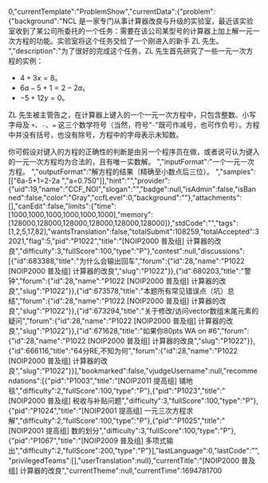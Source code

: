 0,"currentTemplate":"ProblemShow","currentData":{"problem":{"background":"NCL 是一家专门从事计算器改良与升级的实验室，最近该实验室收到了某公司所委托的一个任务：需要在该公司某型号的计算器上加上解一元一次方程的功能。实验室将这个任务交给了一个刚进入的新手 ZL 先生。
","description":"为了很好的完成这个任务，ZL 先生首先研究了一些一元一次方程的实例：

- $4+3x=8$。
- $6a-5+1=2-2a$。
- $-5+12y=0$。

ZL 先生被主管告之，在计算器上键入的一个一元一次方程中，只包含整数、小写字母及 `+`、`-`、`=` 这三个数学符号（当然，符号“`-`”既可作减号，也可作负号）。方程中并没有括号，也没有除号，方程中的字母表示未知数。

你可假设对键入的方程的正确性的判断是由另一个程序员在做，或者说可认为键入的一元一次方程均为合法的，且有唯一实数解。
","inputFormat":"一个一元一次方程。
","outputFormat":"解方程的结果（精确至小数点后三位）。
","samples":[["6a-5+1=2-2a
","a=0.750"]],"hint":"","provider":{"uid":19,"name":"CCF_NOI","slogan":"","badge":null,"isAdmin":false,"isBanned":false,"color":"Gray","ccfLevel":0,"background":""},"attachments":[],"canEdit":false,"limits":{"time":[1000,1000,1000,1000,1000,1000],"memory":[128000,128000,128000,128000,128000,128000]},"stdCode":"","tags":[1,2,5,17,82],"wantsTranslation":false,"totalSubmit":108259,"totalAccepted":32021,"flag":5,"pid":"P1022","title":"[NOIP2000 普及组] 计算器的改良","difficulty":3,"fullScore":100,"type":"P"},"contest":null,"discussions":[{"id":683388,"title":"为什么会输出回车","forum":{"id":28,"name":"P1022 [NOIP2000 普及组] 计算器的改良","slug":"P1022"}},{"id":680203,"title":"警钟","forum":{"id":28,"name":"P1022 [NOIP2000 普及组] 计算器的改良","slug":"P1022"}},{"id":673578,"title":"本题所有常见错误点（坑）总结","forum":{"id":28,"name":"P1022 [NOIP2000 普及组] 计算器的改良","slug":"P1022"}},{"id":673294,"title":"关于修改\/访问vector数组末尾元素的疑问","forum":{"id":28,"name":"P1022 [NOIP2000 普及组] 计算器的改良","slug":"P1022"}},{"id":671628,"title":"如果你80pts WA on #6","forum":{"id":28,"name":"P1022 [NOIP2000 普及组] 计算器的改良","slug":"P1022"}},{"id":666116,"title":"64分RE,不知为何","forum":{"id":28,"name":"P1022 [NOIP2000 普及组] 计算器的改良","slug":"P1022"}}],"bookmarked":false,"vjudgeUsername":null,"recommendations":[{"pid":"P1003","title":"[NOIP2011 提高组] 铺地毯","difficulty":2,"fullScore":100,"type":"P"},{"pid":"P1023","title":"[NOIP2000 普及组] 税收与补贴问题","difficulty":3,"fullScore":100,"type":"P"},{"pid":"P1024","title":"[NOIP2001 提高组] 一元三次方程求解","difficulty":2,"fullScore":100,"type":"P"},{"pid":"P1025","title":"[NOIP2001 提高组] 数的划分","difficulty":3,"fullScore":100,"type":"P"},{"pid":"P1067","title":"[NOIP2009 普及组] 多项式输出","difficulty":2,"fullScore":200,"type":"P"}],"lastLanguage":0,"lastCode":"","privilegedTeams":[],"userTranslation":null},"currentTitle":"[NOIP2000 普及组] 计算器的改良","currentTheme":null,"currentTime":1694781700